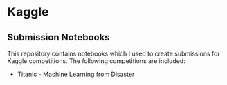 # Kaggle
## Submission Notebooks
This repository contains notebooks which I used to create submissions for Kaggle competitions.
The following competitions are included:

  - Titanic - Machine Learning from Disaster
